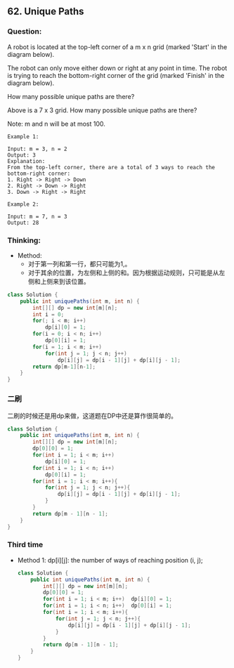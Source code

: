## 62. Unique Paths

### Question:
A robot is located at the top-left corner of a m x n grid (marked 'Start' in the diagram below).

The robot can only move either down or right at any point in time. The robot is trying to reach the bottom-right corner of the grid (marked 'Finish' in the diagram below).

How many possible unique paths are there?

Above is a 7 x 3 grid. How many possible unique paths are there?

Note: m and n will be at most 100.

```
Example 1:

Input: m = 3, n = 2
Output: 3
Explanation:
From the top-left corner, there are a total of 3 ways to reach the bottom-right corner:
1. Right -> Right -> Down
2. Right -> Down -> Right
3. Down -> Right -> Right

Example 2:

Input: m = 7, n = 3
Output: 28
```

### Thinking:
* Method:
	* 对于第一列和第一行，都只可能为1,。
	* 对于其余的位置，为左侧和上侧的和。因为根据运动规则，只可能是从左侧和上侧来到该位置。

```Java
class Solution {
    public int uniquePaths(int m, int n) {
        int[][] dp = new int[m][n];
        int i = 0;
        for(; i < m; i++)
            dp[i][0] = 1;
        for(i = 0; i < n; i++)
            dp[0][i] = 1;
        for(i = 1; i < m; i++)
            for(int j = 1; j < n; j++)
                dp[i][j] = dp[i - 1][j] + dp[i][j - 1];
        return dp[m-1][n-1];
    }
}
```

### 二刷
二刷的时候还是用dp来做，这道题在DP中还是算作很简单的。
```Java
class Solution {
    public int uniquePaths(int m, int n) {
        int[][] dp = new int[m][n];
        dp[0][0] = 1;
        for(int i = 1; i < m; i++)
            dp[i][0] = 1;
        for(int i = 1; i < n; i++)
            dp[0][i] = 1;
        for(int i = 1; i < m; i++){
            for(int j = 1; j < n; j++){
                dp[i][j] = dp[i - 1][j] + dp[i][j - 1];
            }
        }
        return dp[m - 1][n - 1];
    }
}
```

### Third time
* Method 1: dp[i][j]: the number of ways of reaching position (i, j);
	```Java
	class Solution {
		public int uniquePaths(int m, int n) {
			int[][] dp = new int[m][n];
			dp[0][0] = 1;
			for(int i = 1; i < m; i++)  dp[i][0] = 1;
			for(int i = 1; i < n; i++)  dp[0][i] = 1;
			for(int i = 1; i < m; i++){
				for(int j = 1; j < n; j++){
					dp[i][j] = dp[i - 1][j] + dp[i][j - 1];
				}
			}
			return dp[m - 1][n - 1];
		}
	}
	```

